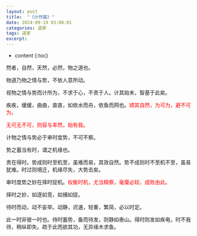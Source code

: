 ```yaml
---
layout: post
title:  "《计然篇》"
date: 2024-09-19 03:00:01
categories: 道家
tags: 道家
excerpt: 
---
```


* content
{:toc}


然者，自然，天然，必然，物之道也。

物道乃物之情与势，不依人意所动。

视物之情与势而计所为，不求于心，不责于人。计其始末，智基于此矣。

疾疾，缓缓，曲曲，直直，如依水而舟，依鱼而网也。<font style="color:red">顺其自然，为可为，避不可为。</font>

<font style="color:red">无可无不可，则容与率然，始有我。</font>

计物之情与势必于审时度势，不可不察。

势之蓄当有时，谓之机缘也。

贵在得时。势成则时至机至，虽难而易，其效自然。势不成则时不至机不至，虽易犹难。时过则境迁，机缘尽失，大势去矣。

审时度势之妙在择时捉机。<font style="color:red">权衡时机，尤当精察，毫厘必较，成败由此。</font>

择时之妙，如逐如竞，如捕如捉。

待时而动，动不妄举。动静，迟速，轻重，繁简，必以时定。

此一时非彼一时也。待时蓄势，备而待发，则静如泰山。得时则发如疾电，时不我待，稍纵即失。疏于此而欲其功，无异缘木求鱼。



